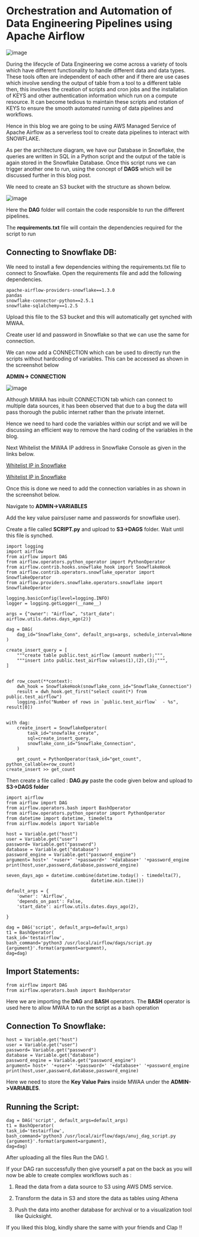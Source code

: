 # Orchestration and Automation of Data Engineering Pipelines using Apache Airflow


![image](https://user-images.githubusercontent.com/28874545/180043232-312be2ab-7f54-4381-8bc7-2f7a8a383ffc.png)

During the lifecycle of Data Engineering we come across a variety of tools which have different functionality to handle different data and data types. These tools often are independent of each other and if there are use cases which involve sending the output of table from a tool to a different table then, this involves the creation of scripts and cron jobs and the installation of KEYS and other authentication information which run on a compute resource. It can become tedious to maintain these scripts and rotation of KEYS to ensure the smooth automated running of data pipelines and workflows.

Hence in this blog we are going to be using AWS Managed Service of Apache Airflow as a serverless tool to create data pipelines to interact with SNOWFLAKE.

As per the architecture diagram, we have our Database in Snowflake, the queries are written in SQL in a Python script and the output of the table is again stored in the Snowflake Database. Once this script runs we can trigger another one to run, using the concept of **DAGS** which will be discussed further in this blog post.

We need to create an S3 bucket with the structure as shown below.

![image](https://user-images.githubusercontent.com/28874545/172366256-2d67c01b-1e3b-4184-b814-7fbaa87dbe67.png)

Here the **DAG** folder will contain the code responsible to run the different pipelines.

The **requirements.txt** file will contain the dependencies required for the script to run

## Connecting to Snowflake DB:

We need to install a few dependencies withing the requirements.txt file to connect to Snowflake. Open the requirements file and add the following dependencies.

    apache-airflow-providers-snowflake==1.3.0
    pandas
    snowflake-connector-python==2.5.1
    snowflake-sqlalchemy==1.2.5

Upload this file to the S3 bucket and this will automatically get synched with MWAA.

Create user Id and password in Snowflake so that we can use the same for connection.

We can now add a CONNECTION which can be used to directly run the scripts without hardcoding of variables.
This can be accessed as shown in the screenshot below

**ADMIN-> CONNECTION**

![image](https://user-images.githubusercontent.com/28874545/172369777-3864cfcf-5ef3-4fec-bfd4-0523fcec7605.png)

Although MWAA has inbuilt CONNECTION tab which can connect to multiple data sources, it has been observed that due to a bug the data will pass thorough the public internet rather than the private internet.

Hence we need to hard code the variables within our script and we will be discussing an efficient way to remove the hard coding of the variables in the blog.

Next Whitelist the MWAA IP address in Snowflake Console as given in the links below.

[Whitelist IP in Snowflake](https://docs.snowflake.com/en/user-guide/network-policies.html)

[Whitelist IP in Snowflake](https://docs.snowflake.com/en/sql-reference/functions/system_whitelist.html)

Once this is done we need to add the connection variables in as shown in the screenshot below.

Navigate to **ADMIN->VARIABLES**

Add the key value pairs(user name and passwords for snowflake user).

Create a file called **SCRIPT.py** and upload to **S3->DAGS** folder. Wait until this file is synched.

    import logging
    import airflow
    from airflow import DAG
    from airflow.operators.python_operator import PythonOperator
    from airflow.contrib.hooks.snowflake_hook import SnowflakeHook
    from airflow.contrib.operators.snowflake_operator import SnowflakeOperator
    from airflow.providers.snowflake.operators.snowflake import SnowflakeOperator

    logging.basicConfig(level=logging.INFO)
    logger = logging.getLogger(__name__)

    args = {"owner": "Airflow", "start_date": airflow.utils.dates.days_ago(2)}

    dag = DAG(
        dag_id="Snowflake_Conn", default_args=args, schedule_interval=None
    )

    create_insert_query = [
        """create table public.test_airflow (amount number);""",
        """insert into public.test_airflow values(1),(2),(3);""",
    ]


    def row_count(**context):
        dwh_hook = SnowflakeHook(snowflake_conn_id="Snowflake_Connection")
        result = dwh_hook.get_first("select count(*) from public.test_airflow")
        logging.info("Number of rows in `public.test_airflow`  - %s", result[0])


    with dag:
        create_insert = SnowflakeOperator(
            task_id="snowfalke_create",
            sql=create_insert_query,
            snowflake_conn_id="Snowflake_Connection",
        )

        get_count = PythonOperator(task_id="get_count", python_callable=row_count)
    create_insert >> get_count

Then create a file called : **DAG.py** paste the code given below and upload to **S3->DAGS folder**

    import airflow
    from airflow import DAG
    from airflow.operators.bash import BashOperator
    from airflow.operators.python_operator import PythonOperator
    from datetime import datetime, timedelta
    from airflow.models import Variable

    host = Variable.get("host")
    user = Variable.get("user")
    password= Variable.get("password")
    database = Variable.get("database")
    password_engine = Variable.get("password_engine")
    argument= host+' '+user+' '+password+' '+database+' '+password_engine
    print(host,user,password,database,password_engine)

    seven_days_ago = datetime.combine(datetime.today() - timedelta(7),
                                    datetime.min.time())

    default_args = {
        'owner': 'Airflow',
        'depends_on_past': False,
        'start_date': airflow.utils.dates.days_ago(2),

    }

    dag = DAG('script', default_args=default_args)
    t1 = BashOperator(
    task_id='testairflow',
    bash_command='python3 /usr/local/airflow/dags/script.py {argument}'.format(argument=argument),
    dag=dag)

## Import Statements:

    from airflow import DAG
    from airflow.operators.bash import BashOperator

Here we are importing the **DAG** and **BASH** operators.
The **BASH** operator is used here to allow MWAA to run the script as a bash operation

## Connection To Snowflake:

    host = Variable.get("host")
    user = Variable.get("user")
    password= Variable.get("password")
    database = Variable.get("database")
    password_engine = Variable.get("password_engine")
    argument= host+' '+user+' '+password+' '+database+' '+password_engine
    print(host,user,password,database,password_engine)

Here we need to store the **Key Value Pairs** inside MWAA under the **ADMIN->VARIABLES**.

## Running the Script:

    dag = DAG('script', default_args=default_args)
    t1 = BashOperator(
    task_id='testairflow',
    bash_command='python3 /usr/local/airflow/dags/anuj_dag_script.py {argument}'.format(argument=argument),
    dag=dag)

After uploading all the files Run the DAG !.

If your DAG ran successfully then give yourself a pat on the back as you will now be able to create complex workflows such as :

1. Read the data from a data source to S3 using AWS DMS service.

2. Transform the data in S3 and store the data as tables using Athena

3. Push the data into another database for archival or to a visualization tool like Quicksight.

If you liked this blog, kindly share the same with your friends and Clap !!
